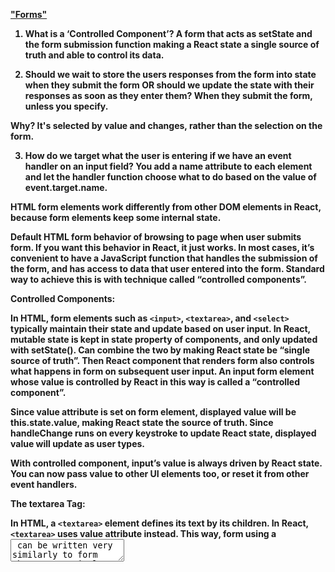 <b><a href = "https://reactjs.org/docs/forms.html">"Forms"</a>

1. What is a ‘Controlled Component’? A form that acts as setState and the form submission function making a React state a single source of truth and able to control its data.

2. Should we wait to store the users responses from the form into state when they submit the form OR should we update the state with their responses as soon as they enter them? When they submit the form, unless you specify.

Why? It's selected by value and changes, rather than the selection on the form.

3. How do we target what the user is entering if we have an event handler on an input field? You add a name attribute to each element and let the handler function choose what to do based on the value of event.target.name.

HTML form elements work differently from other DOM elements in React, because form elements keep some internal state.

Default HTML form behavior of browsing to page when user submits form. If you want this behavior in React, it just works. In most cases, it’s convenient to have a JavaScript function that handles the submission of the form, and has access to data that user entered into the form. Standard way to achieve this is with technique called “controlled components”.

Controlled Components:

In HTML, form elements such as `<input>`, `<textarea>`, and `<select>` typically maintain their state and update based on user input. In React, mutable state is kept in state property of components, and only updated with setState(). Can combine the two by making React state be “single source of truth”. Then React component that renders form also controls what happens in form on subsequent user input. An input form element whose value is controlled by React in this way is called a “controlled component”.

Since value attribute is set on form element, displayed value will be this.state.value, making React state the source of truth. Since handleChange runs on every keystroke to update React state, displayed value will update as user types.

With controlled component, input’s value is always driven by React state. You can now pass value to other UI elements too, or reset it from other event handlers.

The textarea Tag:

In HTML, a `<textarea>` element defines its text by its children. In React, `<textarea>` uses value attribute instead. This way, form using a <textarea> can be written very similarly to form that uses a single-line input.

The select Tag:

In HTML, `<select>` creates a drop-down list where you can select a value. React, uses value attribute on the root select tag. This is more convenient in controlled component because only need to update in one place. This makes it so that `<input type="text">`, `<textarea>`, and `<select>` all work very similarly. They all accept value attribute that you use to implement controlled component.

Note: You can pass an array into the value attribute, allowing you to select multiple options in a select tag. Ex. `<select multiple={true} value={['B', 'C']}>`

The file input Tag:

In HTML, an `<input type="file">` lets user choose one or more files from device storage to be uploaded to server or manipulated by JS via a File API.

Because its value is read-only, it's an uncontrolled component in React.

Handling Multiple Inputs:

When need to handle multiple controlled input elements, can add name attribute to each element and let handler function choose what to do based on value of event.target.name.

Since setState() automatically merges a partial state into the current state, we only needed to call it with the changed parts.

Controlled Input Null Value:

Specifying value prop on controlled component prevents user from changing input unless you desire. If you’ve specified value but input is still editable, you may have accidentally set value to undefined or null.

Alternatives to Controlled Components:

Can sometimes be tedious to use controlled components, because need to write event handler for every way data can change and pipe all input state through a React component. Can become annoying when converting preexisting codebase to React, or integrating React application with non-React library. Might want to check out uncontrolled components, alternative technique for implementing input forms.

<b><a href = "https://codeburst.io/javascript-the-conditional-ternary-operator-explained-cac7218beeff">"The Conditional (Ternery) Operator Explained"</a>

1. Why would we use a ternary operator? To write a more succint line of code to evaluate a condition using a boolean value.

2. Rewrite the following statement using a ternary statement: x===y ? true : false;

  if(x===y){

 console.log(true);

  } else {

 console.log(false);

  }

Starting with the Basics — The if statement:

Using conditional, like if statement, allows us to specify certain block of code should be executed if certain condition is met. Consider the following example: We have a person object that consists of a name, age, and driver property.

We want to test age of our person is greater than or equal to 16. If true, they’re old enough to drive and driver should say 'Yes'. If not true, driver should be set to 'No'. We could use an if statement to accomplish this.

We could do same thing in one line of code.

person.driver = person.age >=16 ? 'Yes' : 'No';

Shorter code yields us same result of person.driver = 'Yes';

The Conditional (Ternary) Operator:

First, we’ll take a look at the syntax of a typical if statement:

if ( condition ) {

  value if true;

} else {

  value if false;

}

Now, the ternary operator:

condition -  ? value if true, : value if false

The condition is what you’re actually testing. Result of your condition should be true or false or at least coerce to either boolean value.

A " ? " separates our conditional from our true value. Anything between the ? and the : is what is executed if condition evaluates to true.

A " : " colon, if your condition evaluates to false, any code after the colon is executed.

Most important thing to note order of operations. Lets add some parenthesis to help you visualize the order in which code is executing:

person.driver = ((person.age >=16) ? 'Yes' : 'No';)

As you can now visualize, first thing that happens is conditional is checking to see if person.age >=16 is true or false.

Since 20 is greater than 16, this evaluates to true. Here’s where we are now:

person.driver = (true ? 'Yes' : 'No';)

Since condition of our conditional is true, value between the ? and : is returned, 'Yes'. Now that we have our return value, final thing to do is to set it equal to our variable:

person.driver = 'Yes';

Example — Nested Ternary: What if a movie theater gives a discount to students and seniors? We can nest ternary operators to test multiple conditions.

For this scenario, assume tickets are: $12 for the general public, $8 for students, and $6 for seniors. Here’s what the code for a Senior citizen would look like:

let isStudent = false;

let isSenior = true;

let price = isStudent ? 8 : isSenior ? 6 : 10

console.log(price);

6

Code break down: First, check to see if patron is student. Since isStudent is false, only code after first : is executed. After the : , we have a new conditional. Our second conditional tests, isSenior. Since this is true, only code after the ? but before the : is executed. Price then assigned value of 6 which we later console log to screen.

Example — Multiple operations: Also possible to run multiple operations within ternary. To do, must separate operations with comma. Can also, optional, use parenthesis to help group code:

let isStudent = true;

let price = 12;

isStudent ? (

  price = 8,

  alert('Please check for student ID')

) : (

  alert('Enjoy the movie')

);

In above example, price of movie is set to $12. If isStudent is true, we adjust price down to $8 & send alert to cashier to check for student ID. If isStudent is false, above code is skipped, and simply alert to enjoy the movie.

<b><a href = "https://react-bootstrap.github.io/components/forms/">"React Bootstrap Forms"</a>

<b><a href = "https://reactjs.org/docs/conditional-rendering.html">"React Docs - Conditional Rendering"</a>

<a href = "https://github.com/scottie-l/reading-notes/tree/main/reading-notes-301">Back</a>
